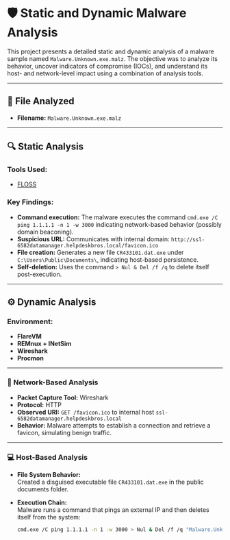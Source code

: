 # 🛡️ Static and Dynamic Malware Analysis

This project presents a detailed static and dynamic analysis of a malware sample named `Malware.Unknown.exe.malz`. The objective was to analyze its behavior, uncover indicators of compromise (IOCs), and understand its host- and network-level impact using a combination of analysis tools.

---

## 📁 File Analyzed
- **Filename:** `Malware.Unknown.exe.malz`

---

## 🔍 Static Analysis

### Tools Used:
- [FLOSS](https://github.com/mandiant/flare-floss)

### Key Findings:
- **Command execution:** The malware executes the command `cmd.exe /C ping 1.1.1.1 -n 1 -w 3000` indicating network-based behavior (possibly domain beaconing).
- **Suspicious URL:** Communicates with internal domain: `http://ssl-6582datamanager.helpdeskbros.local/favicon.ico`
- **File creation:** Generates a new file `CR433101.dat.exe` under `C:\Users\Public\Documents\`, indicating host-based persistence.
- **Self-deletion:** Uses the command `> Nul & Del /f /q` to delete itself post-execution.

---

## ⚙️ Dynamic Analysis

### Environment:
- **FlareVM**
- **REMnux + INetSim**
- **Wireshark**
- **Procmon**

---

### 🔗 Network-Based Analysis

- **Packet Capture Tool:** Wireshark
- **Protocol:** HTTP
- **Observed URI:** `GET /favicon.ico` to internal host `ssl-6582datamanager.helpdeskbros.local`
- **Behavior:** Malware attempts to establish a connection and retrieve a favicon, simulating benign traffic.

---

### 💻 Host-Based Analysis

- **File System Behavior:**  
  Created a disguised executable file `CR433101.dat.exe` in the public documents folder.

- **Execution Chain:**  
  Malware runs a command that pings an external IP and then deletes itself from the system:
  ```bash
  cmd.exe /C ping 1.1.1.1 -n 1 -w 3000 > Nul & Del /f /q "Malware.Unknown.exe"
